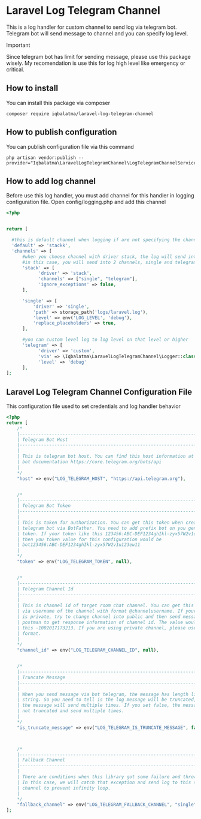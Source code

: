 # Laravel Log Telegram Channel
This is a log handler for custom channel to send log via telegram bot. Telegram bot will send message to channel and you can specify log level.

> [!IMPORTANT]
> Since telegram bot has limit for sending message, please use this package wisely. My recomendation is use this for log high level like emergency or critical.

## How to install
You can install this package via composer
```console
composer require iqbalatma/laravel-log-telegram-channel
```

## How to publish configuration
You can publish configuration file via this command
```console
php artisan vendor:publish --provider="Iqbalatma\LaravelLogTelegramChannel\LogTelegramChannelServiceProvider"
```

## How to add log channel
Before use this log handler, you must add channel for this handler in logging configuration file. Open config/logging.php and add this channel
```php
<?php


return [

  #this is default channel when logging if are not specifying the channel
  'default' => 'stackk',
  'channels' => [
      #when you choose channel with driver stack, the log will send into multiple channel
      #in this case, you will send into 2 channels, single and telegram.
      'stack' => [
            'driver' => 'stack',
            'channels' => ["single", "telegram"],
            'ignore_exceptions' => false,
      ],

      'single' => [
          'driver' => 'single',
          'path' => storage_path('logs/laravel.log'),
          'level' => env('LOG_LEVEL', 'debug'),
          'replace_placeholders' => true,
      ],

      #you can custom level log to log level on that level or higher
      'telegram' => [
            'driver' => 'custom',
            'via' => \Iqbalatma\LaravelLogTelegramChannel\Logger::class,
            'level' => 'debug'
      ],
];
```


## Laravel Log Telegram Channel Configuration File
This configuration file used to set credentials and log handler behavior
```php
<?php
return [
    /*
    |--------------------------------------------------------------------------
    | Telegram Bot Host
    |--------------------------------------------------------------------------
    |
    | This is telegram bot host. You can find this host information at telegram
    | bot documentation https://core.telegram.org/bots/api
    |
    */
    "host" => env("LOG_TELEGRAM_HOST", "https://api.telegram.org"),


    /*
    |--------------------------------------------------------------------------
    | Telegram Bot Token
    |--------------------------------------------------------------------------
    |
    | This is token for authorization. You can get this token when create
    | telegram bot via BotFather. You need to add prefix bot on you generated
    | token. If your token like this 123456:ABC-DEF1234ghIkl-zyx57W2v1u123ew11
    | then you token value for this configuration would be
    | bot123456:ABC-DEF1234ghIkl-zyx57W2v1u123ew11
    |
    */
    "token" => env("LOG_TELEGRAM_TOKEN", null),


    /*
    |--------------------------------------------------------------------------
    | Telegram Channel Id
    |--------------------------------------------------------------------------
    |
    | This is channel id of target room chat channel. You can get this value
    | via username of the channel with format @channelusername. If your channel
    | is private, try to change channel into public and then send message via
    | postman to get response information of channel id. The value would be like
    | this -1002017173213. If you are using private channel, please use this id
    | format.
    |
    */
    "channel_id" => env("LOG_TELEGRAM_CHANNEL_ID", null),


    /*
    |--------------------------------------------------------------------------
    | Truncate Message
    |--------------------------------------------------------------------------
    |
    | When you send message via bot telegram, the message has length limit of
    | string. So you need to tell is the log message will be truncated, or
    | the message will send multiple times. If you set false, the message will
    | not truncated and send multiple times.
    |
    */
    "is_truncate_message" => env("LOG_TELEGRAM_IS_TRUNCATE_MESSAGE", false),



    /*
    |--------------------------------------------------------------------------
    | Fallback Channel
    |--------------------------------------------------------------------------
    |
    | There are conditions when this library got some failure and throw exception.
    | In this case, we will catch that exception and send log to this specific
    | channel to prevent infinity loop.
    |
    */
    "fallback_channel" => env("LOG_TELEGRAM_FALLBACK_CHANNEL", "single"),
];

```
